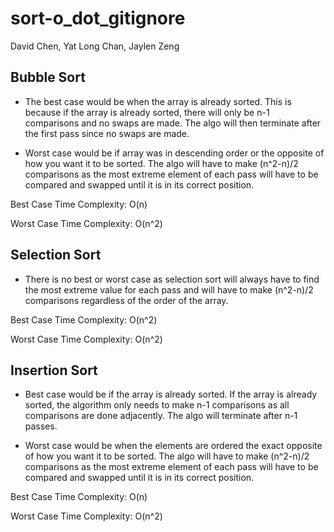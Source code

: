 # sort-o_dot_gitignore
David Chen, Yat Long Chan, Jaylen Zeng

## Bubble Sort
* The best case would be when the array is already sorted. This is because if the array is already sorted, there will only be n-1 comparisons and no swaps are made. The algo will then terminate after the first pass since no swaps are made. 

* Worst case would be if array was in descending order or the opposite of how you want it to be sorted. The algo will have to make (n^2-n)/2 comparisons as the most extreme element of each pass will have to be compared and swapped until it is in its correct position.

Best Case Time Complexity: O(n)

Worst Case Time Complexity: O(n^2)

## Selection Sort
* There is no best or worst case as selection sort will always have to find the most extreme value for each pass and will have to make (n^2-n)/2 comparisons regardless of the order of the array. 

Best Case Time Complexity: O(n^2)

Worst Case Time Complexity: O(n^2)


## Insertion Sort
* Best case would be if the array is already sorted. If the array is already sorted, the algorithm only needs to make n-1 comparisons as all comparisons are done adjacently. The algo will terminate after n-1 passes. 

* Worst case would be when the elements are ordered the exact opposite of how you want it to be sorted. The algo will have to make (n^2-n)/2 comparisons as the most extreme element of each pass will have to be compared and swapped until it is in its correct position.


Best Case Time Complexity: O(n)

Worst Case Time Complexity: O(n^2)

